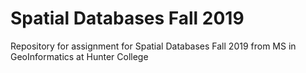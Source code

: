 # Spatial Databases Fall 2019

Repository for assignment for Spatial Databases Fall 2019 from MS in GeoInformatics at Hunter College
